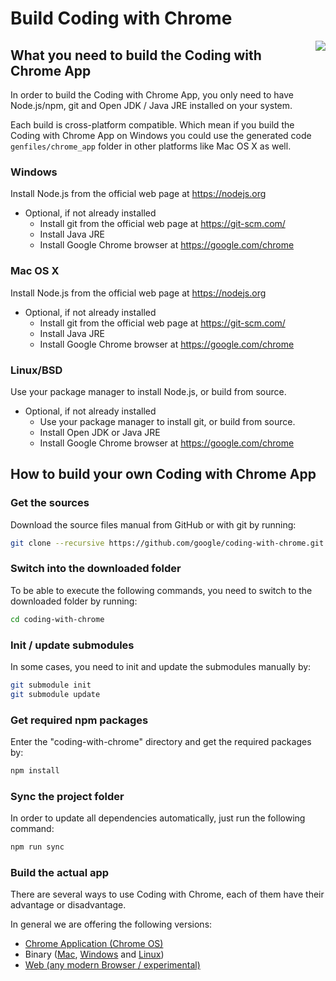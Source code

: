 Build Coding with Chrome
=========================

<img src="static_files/images/cwc_logo.png" align="right">

What you need to build the Coding with Chrome App
--------------------------------------------------

In order to build the Coding with Chrome App, you only need to have Node.js/npm,
git and Open JDK / Java JRE installed on your system.

Each build is cross-platform compatible. Which mean if you build the
Coding with Chrome App on Windows you could use the generated code
`genfiles/chrome_app` folder in other platforms like Mac OS X as well.

### Windows

Install Node.js from the official web page at <https://nodejs.org>

* Optional, if not already installed
  * Install git from the official web page at <https://git-scm.com/>
  * Install Java JRE
  * Install Google Chrome browser at <https://google.com/chrome>

### Mac OS X

Install Node.js from the official web page at <https://nodejs.org>

* Optional, if not already installed
  * Install git from the official web page at <https://git-scm.com/>
  * Install Java JRE
  * Install Google Chrome browser at <https://google.com/chrome>

### Linux/BSD

Use your package manager to install Node.js, or build from source.

* Optional, if not already installed
  * Use your package manager to install git, or build from source.
  * Install Open JDK or Java JRE
  * Install Google Chrome browser at <https://google.com/chrome>

How to build your own Coding with Chrome App
---------------------------------------------

### Get the sources

Download the source files manual from GitHub or with git by running:

```bash
git clone --recursive https://github.com/google/coding-with-chrome.git
```

### Switch into the downloaded folder

To be able to execute the following commands, you need to switch to the
downloaded folder by running:

```bash
cd coding-with-chrome
```

### Init / update submodules

In some cases, you need to init and update the submodules manually by:

```bash
git submodule init
git submodule update
```

### Get required npm packages

Enter the "coding-with-chrome" directory and get the required packages by:

```bash
npm install
```

### Sync the project folder

In order to update all dependencies automatically, just run the following
command:

```bash
npm run sync
```

### Build the actual app

There are several ways to use Coding with Chrome, each of them have their
advantage or disadvantage.

In general we are offering the following versions:

* [Chrome Application (Chrome OS)](doc/BUILD_CHROME_OS.md)
* Binary ([Mac](doc/BUILD_MAC_APP.md),
  [Windows](doc/BUILD_WIN_APP.md) and [Linux](doc/BUILD_LINUX_APP.md))
* [Web (any modern Browser / experimental)](doc/BUILD_WEB.md)
